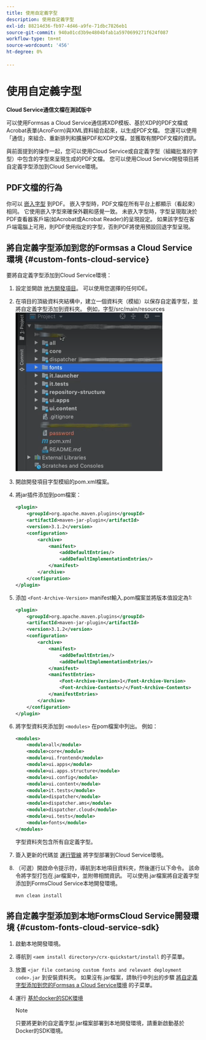```yaml
---
title: 使用自定義字型
description: 使用自定義字型
exl-id: 88214d36-fb97-4d46-a9fe-71dbc7826eb1
source-git-commit: 940a01cd3b9e4804bfab1a5970699271f624f087
workflow-type: tm+mt
source-wordcount: '456'
ht-degree: 0%

---
```


# 使用自定義字型

**Cloud Service通信文檔在測試版中**

可以使用Formsas a Cloud Service通信將XDP模板、基於XDP的PDF文檔或Acrobat表單(AcroForm)與XML資料組合起來，以生成PDF文檔。 您還可以使用「通信」來組合、重新排列和擴展PDF和XDP文檔，並獲取有關PDF文檔的資訊。

與前面提到的操作一起，您可以使用Cloud Service或自定義字型（組織批准的字型）中包含的字型來呈現生成的PDF文檔。 您可以使用Cloud Service開發項目將自定義字型添加到Cloud Service環境。

## PDF文檔的行為

你可以 [嵌入字型](https://adobedocs.github.io/experience-manager-forms-cloud-service-developer-reference/api/sync/#tag/PDFOutputOptions) 到PDF。 嵌入字型時，PDF文檔在所有平台上都顯示（看起來）相同。 它使用嵌入字型來確保外觀和感覺一致。 未嵌入字型時，字型呈現取決於PDF查看器客戶端(如Acrobat或Acrobat Reader)的呈現設定。 如果該字型在客戶端電腦上可用，則PDF使用指定的字型，否則PDF將使用預設回退字型呈現。

## 將自定義字型添加到您的Formsas a Cloud Service環境 {#custom-fonts-cloud-service}

要將自定義字型添加到Cloud Service環境：

1. 設定並開啟 [地方開發項目](setup-local-development-environment.md)。 可以使用您選擇的任何IDE。
1. 在項目的頂級資料夾結構中，建立一個資料夾（模組）以保存自定義字型，並將自定義字型添加到資料夾。 例如，字型/src/main/resources
   ![字型資料夾](assets/fonts.png)

1. 開啟開發項目字型模組的pom.xml檔案。
1. 將jar插件添加到pom檔案：

   ```xml
   <plugin>
       <groupId>org.apache.maven.plugins</groupId>
       <artifactId>maven-jar-plugin</artifactId>
       <version>3.1.2</version>
       <configuration>
           <archive>
               <manifest>
                   <addDefaultEntries/>
                   <addDefaultImplementationEntries/>
               </manifest>
           </archive>
       </configuration>
   </plugin>
   ```


1. 添加 `<Font-Archive-Version>` manifest輸入.pom檔案並將版本值設定為1:

   ```xml
   <plugin>
       <groupId>org.apache.maven.plugins</groupId>
       <artifactId>maven-jar-plugin</artifactId>
       <version>3.1.2</version>
       <configuration>
           <archive>
               <manifest>
                   <addDefaultEntries/>
                   <addDefaultImplementationEntries/>
               </manifest>
               <manifestEntries>
                   <Font-Archive-Version>1</Font-Archive-Version>
                   <Font-Archive-Contents>/</Font-Archive-Contents>
               </manifestEntries> 
           </archive>
       </configuration>
   </plugin>
   ```

1. 將字型資料夾添加到 `<modules>` 在pom檔案中列出。 例如：

   ```xml
   <modules>
       <module>all</module>
       <module>core</module>
       <module>ui.frontend</module>
       <module>ui.apps</module>
       <module>ui.apps.structure</module>
       <module>ui.config</module>
       <module>ui.content</module>
       <module>it.tests</module>
       <module>dispatcher</module>
       <module>dispatcher.ams</module>
       <module>dispatcher.cloud</module>
       <module>ui.tests</module>
       <module>fonts</module>
   </modules>
   ```

   字型資料夾包含所有自定義字型。

1. 簽入更新的代碼並 [運行管線](/help/implementing/cloud-manager/deploy-code.md) 將字型部署到Cloud Service環境。

1. （可選）開啟命令提示符，導航到本地項目資料夾，然後運行以下命令。 該命令將字型打包在.jar檔案中，並附帶相關資訊。 可以使用.jar檔案將自定義字型添加到FormsCloud Service本地開發環境。

   ```shell
   mvn clean install
   ```

## 將自定義字型添加到本地FormsCloud Service開發環境 {#custom-fonts-cloud-service-sdk}

1. 啟動本地開發環境。
1. 導航到 `<aem install directory>/crx-quickstart/install` 的子菜單。
1. 放置 `<jar file contaning custom fonts and relevant deployment code>.jar` 到安裝資料夾。 如果沒有.jar檔案，請執行中列出的步驟 [將自定義字型添加到您的Formsas a Cloud Service環境](#custom-fonts-cloud-service) 的子菜單。
1. 運行 [基於docker的SDK環境](setup-local-development-environment.md#docker-microservices)


   >[!NOTE]
   >
   >只要將更新的自定義字型.jar檔案部署到本地開發環境，請重新啟動基於Docker的SDK環境。
